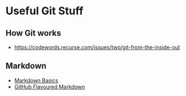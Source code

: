 # Useful Git Stuff

## How Git works
* https://codewords.recurse.com/issues/two/git-from-the-inside-out

## Markdown
* [Markdown Basics](https://help.github.com/articles/markdown-basics/)
* [GitHub Flavoured Markdown](https://help.github.com/articles/github-flavored-markdown/)
